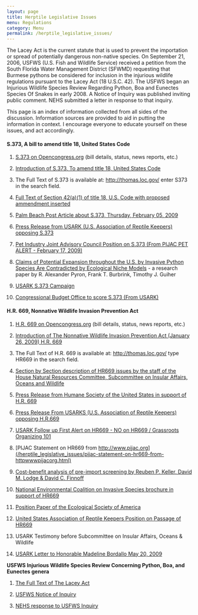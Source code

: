 ```yaml
---
layout: page
title: Herptile Legislative Issues
menu: Regulations
category: Menu
permalink: /herptile_legislative_issues/
---
```



The Lacey Act is the current statute that is used to prevent the importation or spread of potentially dangerous non-native species. On September 21, 2006, USFWS (U.S. Fish and Wildlife Service) received a petition from the South Florida Water Management District (SFWMD) requesting that Burmese pythons be considered for inclusion in the injurious wildlife regulations pursuant to the Lacey Act (18 U.S.C. 42). The USFWS  began an Injurious Wildlife Species Review Regarding Python, Boa and Eunectes Species Of Snakes in early 2008.  A Notice of Inquiry was published inviting public comment.  NEHS submitted a letter in response to that inquiry.

This page is an index of information collected from all sides of the discussion.  Information sources are provided to aid in putting the information in context.   I encourage everyone to educate yourself on these issues, and act accordingly.

#### S.373, A bill to amend title 18, United States Code

1. [S.373 on Opencongress.org](http://www.opencongress.org/bill/111-s373/show) (bill details, status, news reports, etc.)

2. [Introduction of S.373, To amend title 18, United States Code](/herptile_legislative_issues/intro_of_S.373_to_amend_title_18_united_states_code.html)

3. The Full Text of S.373 is available at:  <http://thomas.loc.gov/> enter S373 in the search field.

4. [Full Text of Section 42(a)(1) of title 18, U.S. Code with proposed ammendment inserted](/herptile_legislative_issues/section-42a1-of-title-18-us-code-with-proposed-changes.html)

5. [Palm Beach Post Article about S.373, Thursday, February 05, 2009](/herptile_legislative_issues/palm-beach-post-article-about-s373.html)

6. [Press Release from USARK (U.S. Association of Reptile Keepers) opposing S.373](/herptile_legislative_issues/press-release-from-usark-us-association-of-reptile-keepers-opposing-s373.html)

7. [Pet Industry Joint Advisory Council Position on S.373 (From PIJAC PET ALERT - February 17, 2009)](/herptile_legislative_issues/pet-industry-joint-advisory-council-position-on-s373-from-pijac-pet-alert-february-17-2009.html)

8. [Claims of Potential Expansion throughout the U.S. by Invasive Python Species Are Contradicted by Ecological Niche Models](/herptile_legislative_issues/claims-of-potential-expansion-throughout-the-us-by-invasive-python-species-are-contradicted-by-ecological-niche-models.html) - a research paper by R. Alexander Pyron, Frank T. Burbrink, Timothy J. Guiher

9. [USARK S.373 Campaign](/herptile_legislative_issues/USARK_senate_campaign.html)

10. [Congressional Budget Office to score S.373 (From USARK)](/herptile_legislative_issues/cbo-to-score-s373.html)

#### H.R. 669, Nonnative Wildlife Invasion Prevention Act

1. [H.R. 669 on Opencongress.org](http://www.opencongress.org/bill/111-h669/show) (bill details, status, news reports, etc.)

2. [Introduction of The Nonnative Wildlife Invasion Prevention Act (January 26, 2009) H.R. 669](/herptile_legislative_issues/introduction-of-the-nonnative-wildlife-invasion-prevention-act-january-26-2009-hr-669.html)

3. The Full Text of H.R. 669 is available at: <http://thomas.loc.gov/> type HR669 in the search field.

4. [Section by Section description of HR669 issues by the staff of the House Natural Resources Committee, Subcommittee on Insular Affairs, Oceans and Wildlife](/herptile_legislative_issues/section-by-section-description-of-hr-669-by-the-staff-of-the-house-natural-resources-committee-subcommittee-on-insular-affairs-oceans-and-wildlife.html)

5. [Press Release from Humane Society of the United States in support of H.R. 669](/herptile_legislative_issues/press-release-from-humane-society-of-the-united-states-in-support-of-hr-669.html)

6. [Press Release From USARKS (U.S. Association of Reptile Keepers) opposing H.R.669](/herptile_legislative_issues/press-release-from-usarks-us-association-of-reptile-keepers-opposing-hr669.html)

7. [USARK Follow up First Alert on HR669 - NO on HR669 / Grassroots Organizing 101](/herptile_legislative_issues/usark-follow-up-first-alert-on-hr669-no-on-hr669-grassroots-organizing-101.html)

8. [PIJAC Statement on HR669 from http://www.pijac.org](/herptile_legislative_issues/pijac-statement-on-hr669-from-httpwwwpijacorg.html)

9. [Cost-benefit analysis of pre-import screening by Reuben P. Keller, David M. Lodge & David C. Finnoff](/herptile_legislative_issues/cost-benefit-analysis-of-pre-import-screening.html)

10. [National Environmental Coalition on Invasive Species brochure in support of HR669](/docs/brochure-hr669-1.pdf)

11. [Position Paper of the Ecological Society of America](/docs/position%20paper%20of%20the%20ecological%20society%20of%20america.pdf)

12. [United States Association of Reptile Keepers Position on Passage of HR669](/herptile_legislative_issues/usark-position-paper-on-hr669.html)

13. USARK Testimony before Subcommittee on Insular Affairs, Oceans & Wildlife

14. [USARK Letter to Honorable Madeline Bordallo May 20, 2009](/herptile_legislative_issues/usark-letter-to-honorable-madeline-bordallo-may-20-2009.html)

**USFWS Injurious Wildlife Species Review Concerning Python, Boa, and Eunectes genera**

1. [The Full Text of The Lacey Act](/herptile_legislative_issues/the-lacey-act.html)

2. [USFWS Notice of Inquiry](/herptile_legislative_issues/usfws-notice-of-inquiry.html)

3. [NEHS response to USFWS Inquiry](/herptile_legislative_issues/nehs-response-to-usfws-inquiry.html)